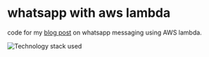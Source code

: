 # whatsapp with aws lambda
code for my [blog post](https://medium.com/better-programming/i-wrote-a-script-to-whatsapp-my-parents-every-morning-in-just-20-lines-of-python-code-5d203c3b36c1) on whatsapp messaging using AWS lambda.

![Technology stack used](tech_used.jpeg)
